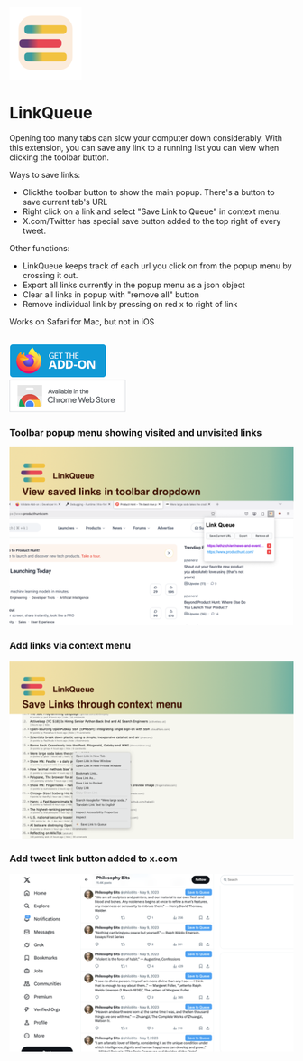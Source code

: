 ![Icon](https://github.com/jeffkeeling/link-queue/blob/master/chrome/icons/icon128.png)

# LinkQueue

Opening too many tabs can slow your computer down considerably.
With this extension, you can save any link to a running list you can view when clicking the toolbar button.

Ways to save links:

- Clickthe toolbar button to show the main popup. There's a button to save current tab's URL
- Right click on a link and select "Save Link to Queue" in context menu.
- X.com/Twitter has special save button added to the top right of every tweet.

Other functions:

- LinkQueue keeps track of each url you click on from the popup menu by crossing it out.
- Export all links currently in the popup menu as a json object
- Clear all links in popup with "remove all" button
- Remove individual link by pressing on red x to right of link

Works on Safari for Mac, but not in iOS

<br />

<a href="https://addons.mozilla.org/en-US/firefox/addon/linkqueue/" target="_blank">
	<img src="https://github.com/jeffkeeling/link-queue/blob/main/webstores/firefox.png?raw=true" width="172" height="60">
</a>

<br />

<a href="https://chromewebstore.google.com/detail/fggcpgfpahahbfgkalbjidpigbbijcac?utm_source=item-share-cb" target="_blank">
	<img src="https://github.com/jeffkeeling/link-queue/blob/main/webstores/chrome.png?raw=true" width="206" height="58">
</a>

<br />

### Toolbar popup menu showing visited and unvisited links

![alt text](https://github.com/jeffkeeling/link-queue/blob/master/screenshots/firefox/firefox-visited.png 'extension context menu')

### Add links via context menu

![alt text](https://github.com/jeffkeeling/link-queue/blob/master/screenshots/firefox/firefox-context.png 'extension context menu')

### Add tweet link button added to x.com

![alt text](https://github.com/jeffkeeling/link-queue/blob/master/screenshots/xcom.png 'extension used on x.com')
